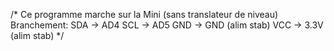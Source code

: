 /*
Ce programme marche sur la Mini (sans translateur de niveau)
Branchement:
SDA -> AD4
SCL -> AD5
GND -> GND (alim stab)
VCC -> 3.3V (alim stab)
*/
